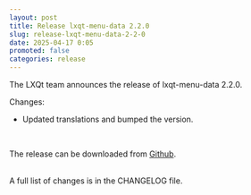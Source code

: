 ```yaml
---
layout: post
title: Release lxqt-menu-data 2.2.0
slug: release-lxqt-menu-data-2-2-0
date: 2025-04-17 0:05
promoted: false
categories: release
---
```


The LXQt team announces the release of lxqt-menu-data 2.2.0.

Changes:

 * Updated translations and bumped the version.

 <br/>


The release can be downloaded from [Github](https://github.com/lxqt/lxqt-menu-data/releases).

<br/>
A full list of changes is in the CHANGELOG file.
<br/>

